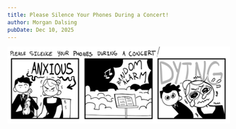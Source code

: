 ```yaml
---
title: Please Silence Your Phones During a Concert!
author: Morgan Dalsing
pubDate: Dec 10, 2025
---
```

![alt text](../../images/comics/concert-phones.png)
